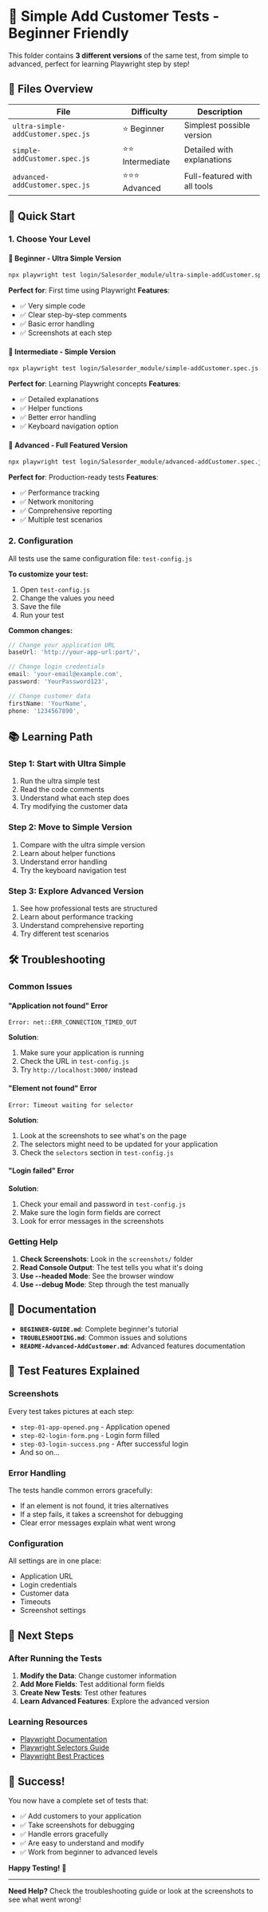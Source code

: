 # 🎯 Simple Add Customer Tests - Beginner Friendly

This folder contains **3 different versions** of the same test, from simple to advanced, perfect for learning Playwright step by step!

## 📁 **Files Overview**

| File | Difficulty | Description |
|------|------------|-------------|
| `ultra-simple-addCustomer.spec.js` | ⭐ Beginner | Simplest possible version |
| `simple-addCustomer.spec.js` | ⭐⭐ Intermediate | Detailed with explanations |
| `advanced-addCustomer.spec.js` | ⭐⭐⭐ Advanced | Full-featured with all tools |

## 🚀 **Quick Start**

### **1. Choose Your Level**

#### **🥚 Beginner - Ultra Simple Version**
```bash
npx playwright test login/Salesorder_module/ultra-simple-addCustomer.spec.js --headed
```
**Perfect for**: First time using Playwright
**Features**: 
- ✅ Very simple code
- ✅ Clear step-by-step comments
- ✅ Basic error handling
- ✅ Screenshots at each step

#### **🐣 Intermediate - Simple Version**
```bash
npx playwright test login/Salesorder_module/simple-addCustomer.spec.js --headed
```
**Perfect for**: Learning Playwright concepts
**Features**:
- ✅ Detailed explanations
- ✅ Helper functions
- ✅ Better error handling
- ✅ Keyboard navigation option

#### **🐓 Advanced - Full Featured Version**
```bash
npx playwright test login/Salesorder_module/advanced-addCustomer.spec.js --headed
```
**Perfect for**: Production-ready tests
**Features**:
- ✅ Performance tracking
- ✅ Network monitoring
- ✅ Comprehensive reporting
- ✅ Multiple test scenarios

### **2. Configuration**

All tests use the same configuration file: `test-config.js`

**To customize your test:**
1. Open `test-config.js`
2. Change the values you need
3. Save the file
4. Run your test

**Common changes:**
```javascript
// Change your application URL
baseUrl: 'http://your-app-url:port/',

// Change login credentials
email: 'your-email@example.com',
password: 'YourPassword123',

// Change customer data
firstName: 'YourName',
phone: '1234567890',
```

## 📚 **Learning Path**

### **Step 1: Start with Ultra Simple**
1. Run the ultra simple test
2. Read the code comments
3. Understand what each step does
4. Try modifying the customer data

### **Step 2: Move to Simple Version**
1. Compare with the ultra simple version
2. Learn about helper functions
3. Understand error handling
4. Try the keyboard navigation test

### **Step 3: Explore Advanced Version**
1. See how professional tests are structured
2. Learn about performance tracking
3. Understand comprehensive reporting
4. Try different test scenarios

## 🛠️ **Troubleshooting**

### **Common Issues**

#### **"Application not found" Error**
```
Error: net::ERR_CONNECTION_TIMED_OUT
```
**Solution**: 
1. Make sure your application is running
2. Check the URL in `test-config.js`
3. Try `http://localhost:3000/` instead

#### **"Element not found" Error**
```
Error: Timeout waiting for selector
```
**Solution**:
1. Look at the screenshots to see what's on the page
2. The selectors might need to be updated for your application
3. Check the `selectors` section in `test-config.js`

#### **"Login failed" Error**
**Solution**:
1. Check your email and password in `test-config.js`
2. Make sure the login form fields are correct
3. Look for error messages in the screenshots

### **Getting Help**

1. **Check Screenshots**: Look in the `screenshots/` folder
2. **Read Console Output**: The test tells you what it's doing
3. **Use --headed Mode**: See the browser window
4. **Use --debug Mode**: Step through the test manually

## 📖 **Documentation**

- **`BEGINNER-GUIDE.md`**: Complete beginner's tutorial
- **`TROUBLESHOOTING.md`**: Common issues and solutions
- **`README-Advanced-AddCustomer.md`**: Advanced features documentation

## 🎯 **Test Features Explained**

### **Screenshots**
Every test takes pictures at each step:
- `step-01-app-opened.png` - Application opened
- `step-02-login-form.png` - Login form filled
- `step-03-login-success.png` - After successful login
- And so on...

### **Error Handling**
The tests handle common errors gracefully:
- If an element is not found, it tries alternatives
- If a step fails, it takes a screenshot for debugging
- Clear error messages explain what went wrong

### **Configuration**
All settings are in one place:
- Application URL
- Login credentials
- Customer data
- Timeouts
- Screenshot settings

## 🚀 **Next Steps**

### **After Running the Tests**
1. **Modify the Data**: Change customer information
2. **Add More Fields**: Test additional form fields
3. **Create New Tests**: Test other features
4. **Learn Advanced Features**: Explore the advanced version

### **Learning Resources**
- [Playwright Documentation](https://playwright.dev/)
- [Playwright Selectors Guide](https://playwright.dev/docs/selectors)
- [Playwright Best Practices](https://playwright.dev/docs/best-practices)

## 🎉 **Success!**

You now have a complete set of tests that:
- ✅ Add customers to your application
- ✅ Take screenshots for debugging
- ✅ Handle errors gracefully
- ✅ Are easy to understand and modify
- ✅ Work from beginner to advanced levels

**Happy Testing!** 🚀

---

**Need Help?** Check the troubleshooting guide or look at the screenshots to see what went wrong!
